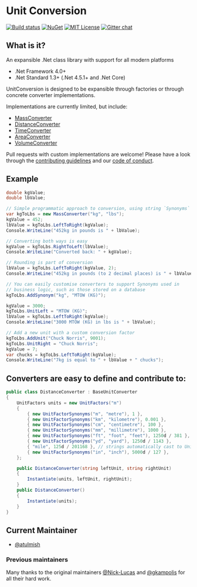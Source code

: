 ﻿# Unit Conversion

[![Build status](https://ci.appveyor.com/api/projects/status/wpwan2vbma0i6ohr?svg=true)](https://ci.appveyor.com/project/gkampolis/unitconversion)
[![NuGet](https://img.shields.io/nuget/v/UnitConversion.svg)](https://www.nuget.org/packages/UnitConversion)
[![MIT License](https://img.shields.io/github/license/gkampolis/UnitConversion.svg)](https://raw.githubusercontent.com/gkampolis/UnitConversion/master/LICENSE.md)
[![Gitter chat](https://img.shields.io/badge/gitter-join%20chat%20%E2%86%92-brightgreen.svg)](https://gitter.im/UnitConversionCSharp)

## What is it?
An expansible .Net class library with support for all modern platforms

* .Net Framework 4.0+
* .Net Standard 1.3+ (.Net 4.5.1+ and .Net Core)

UnitConversion is designed to be expansible through factories or through concrete converter implementations.

Implementations are currently limited, but include:

* [MassConverter](https://github.com/gkampolis/UnitConversion/blob/master/UnitConversion/MassConverter.cs)
* [DistanceConverter](https://github.com/gkampolis/UnitConversion/blob/master/UnitConversion/DistanceConverter.cs)
* [TimeConverter](https://github.com/gkampolis/UnitConversion/blob/master/UnitConversion/TimeConverter.cs)
* [AreaConverter](https://github.com/gkampolis/UnitConversion/blob/master/UnitConversion/AreaConverter.cs)
* [VolumeConverter](https://github.com/gkampolis/UnitConversion/blob/master/UnitConversion/VolumeConverter.cs)

Pull requests with custom implementations are welcome! Please have a look through the [contributing guidelines](https://github.com/gkampolis/UnitConversion/blob/master/.github/CONTRIBUTING.md) and our [code of conduct](https://github.com/gkampolis/UnitConversion/blob/master/.github/CODE_OF_CONDUCT.md).

## Example

```C#
double kgValue;
double lbValue;

// Simple programmatic approach to conversion, using string `Synonyms`
var kgToLbs = new MassConverter("kg", "lbs");
kgValue = 452;
lbValue = kgToLbs.LeftToRight(kgValue);
Console.WriteLine("452kg in pounds is " + lbValue);

// Converting both ways is easy
kgValue = kgToLbs.RightToLeft(lbValue);
Console.WriteLine("Converted back: " + kgValue);

// Rounding is part of conversion
lbValue = kgToLbs.LeftToRight(kgValue, 2);
Console.WriteLine("452kg in pounds (to 2 decimal places) is " + lbValue);

// You can easily customise converters to support Synonyms used in
// business logic, such as those stored on a database
kgToLbs.AddSynonym("kg", "MTOW (KG)");

kgValue = 3000;
kgToLbs.UnitLeft = "MTOW (KG)";
lbValue = kgToLbs.LeftToRight(kgValue);
Console.WriteLine("3000 MTOW (KG) in lbs is " + lbValue);

// Add a new unit with a custom conversion factor
kgToLbs.AddUnit("Chuck Norris", 9001);
kgToLbs.UnitRight = "Chuck Norris";
kgValue = 7;
var chucks = kgToLbs.LeftToRight(kgValue);
Console.WriteLine("7kg is equal to " + lbValue + " chucks");
```

## Converters are easy to define and contribute to:

```C#
public class DistanceConverter : BaseUnitConverter 
{
    UnitFactors units = new UnitFactors("m") 
    {
        { new UnitFactorSynonyms("m", "metre"), 1 },
        { new UnitFactorSynonyms("km", "kilometre"), 0.001 },
        { new UnitFactorSynonyms("cm", "centimetre"), 100 },
        { new UnitFactorSynonyms("mm", "millimetre"), 1000 },
        { new UnitFactorSynonyms("ft", "foot", "feet"), 1250d / 381 },
        { new UnitFactorSynonyms("yd", "yard"), 1250d / 1143 },
        { "mile", 125d / 201168 }, // strings automatically cast to UnitFactorSynonyms
        { new UnitFactorSynonyms("in", "inch"), 5000d / 127 },
    };

    public DistanceConverter(string leftUnit, string rightUnit) 
    {
        Instantiate(units, leftUnit, rightUnit);
    }
    public DistanceConverter() 
    {
        Instantiate(units);
    }
}
```
## Current Maintainer

* [@atulmish](https://github.com/atulmish)

### Previous maintainers

Many thanks to the original maintainers [@Nick-Lucas](https://github.com/Nick-Lucas) and [@gkampolis](https://github.com/gkampolis) for all their hard work.
